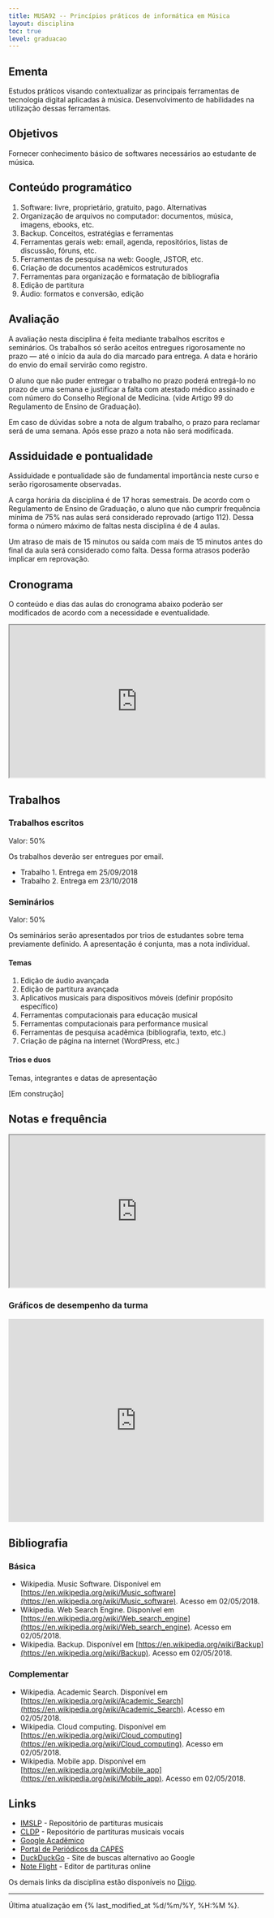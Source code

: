 ```yaml
---
title: MUSA92 -- Princípios práticos de informática em Música
layout: disciplina
toc: true
level: graduacao
---
```


## Ementa

Estudos práticos visando contextualizar as principais ferramentas de
tecnologia digital aplicadas à música. Desenvolvimento de habilidades
na utilização dessas ferramentas.

## Objetivos
Fornecer conhecimento básico de softwares necessários ao estudante de música.

## Conteúdo programático

  1. Software: livre, proprietário, gratuito, pago. Alternativas
  2. Organização de arquivos no computador: documentos, música,
     imagens, ebooks, etc.
  3. Backup. Conceitos, estratégias e ferramentas
  4. Ferramentas gerais web: email, agenda, repositórios, listas de
     discussão, fóruns, etc.
  5. Ferramentas de pesquisa na web: Google, JSTOR, etc.
  6. Criação de documentos acadêmicos estruturados
  7. Ferramentas para organização e formatação de bibliografia
  8. Edição de partitura
  9. Áudio: formatos e conversão, edição

## Avaliação

A avaliação nesta disciplina é feita mediante trabalhos escritos e
seminários. Os trabalhos só serão aceitos entregues rigorosamente no
prazo — até o início da aula do dia marcado para entrega. A data e
horário do envio do email servirão como registro.

O aluno que não puder entregar o trabalho no prazo poderá entregá-lo
no prazo de uma semana e justificar a falta com atestado médico
assinado e com número do Conselho Regional de Medicina. (vide Artigo
99 do Regulamento de Ensino de Graduação).

Em caso de dúvidas sobre a nota de algum trabalho, o prazo para
reclamar será de uma semana. Após esse prazo a nota não será
modificada.

## Assiduidade e pontualidade

Assiduidade e pontualidade são de fundamental importância neste curso
e serão rigorosamente observadas.

A carga horária da disciplina é de 17 horas semestrais. De acordo com
o Regulamento de Ensino de Graduação, o aluno que não cumprir
frequência mínima de 75% nas aulas será considerado reprovado (artigo
112). Dessa forma o número máximo de faltas nesta disciplina é de 4
aulas.

Um atraso de mais de 15 minutos ou saída com mais de 15 minutos antes
do final da aula será considerado como falta. Dessa forma atrasos
poderão implicar em reprovação.

## Cronograma

O conteúdo e dias das aulas do cronograma abaixo poderão ser
modificados de acordo com a necessidade e eventualidade.

<iframe
src="https://docs.google.com/spreadsheets/d/e/2PACX-1vQzXclx-R5qRpq_u3HwDIP-xRpUs32IeA0hued0P5UcErSJs5L1lzLnXkvVcQieWONEQ392GHbHyM6V/pubhtml?gid=1492085282&amp;single=true&amp;widget=true&amp;headers=false"
width="100%" height="300"></iframe>

## Trabalhos

### Trabalhos escritos

Valor: 50%

Os trabalhos deverão ser entregues por email.
  
<!-- Trabalho 1: https://form.jotformz.com/80873765884677 -->
<!-- Trabalho 2: https://form.jotformz.com/80873206684665 -->
<!--
  * [Trabalho 1](https://form.jotformz.com/80873765884677). Entrega em 25/09/2018
  * [Trabalho 2](https://form.jotformz.com/80873206684665). Entrega em 23/10/2018
-->

* Trabalho 1. Entrega em 25/09/2018
* Trabalho 2. Entrega em 23/10/2018

### Seminários

Valor: 50%

Os seminários serão apresentados por trios de estudantes sobre tema
previamente definido. A apresentação é conjunta, mas a nota
individual.

#### Temas

  1. Edição de áudio avançada
  2. Edição de partitura avançada
  3. Aplicativos musicais para dispositivos móveis (definir propósito
     específico)
  4. Ferramentas computacionais para educação musical
  5. Ferramentas computacionais para performance musical
  6. Ferramentas de pesquisa acadêmica (bibliografia, texto, etc.)
  7. Criação de página na internet (WordPress, etc.)

#### Trios e duos

Temas, integrantes e datas de apresentação

[Em construção]


## Notas e frequência

<iframe
src="https://docs.google.com/spreadsheets/d/e/2PACX-1vS5XwKIhizZR_bQjYR4k9Qw0fhm5ii2UtrJxJoFheTsDdCKaa7AOigQIIaH1YToGy3Mpt8D2EhjTPjL/pubhtml?gid=1244464699&amp;single=true&amp;widget=true&amp;headers=false"
width="100%" height="300"></iframe>


### Gráficos de desempenho da turma

<iframe
src="https://docs.google.com/spreadsheets/d/e/2PACX-1vR_Nefc-ZbRi_kj6PNcRz1XlQUikduL_4BqBZUlIq8tHAOWms24AOaa68KBYRN1zNRi_tHvQUYeO-7L/pubchart?oid=1269582914&amp;format=interactive" width="100%" height="400" frameborder="0" scrolling="no" seamless=""><span
data-mce-type="bookmark" style="display: inline-block; width: 0px; overflow: hidden; line-height: 0;" class="mce_SELRES_start">?</span></iframe>

## Bibliografia

### Básica

- Wikipedia. Music Software. Disponível em [https://en.wikipedia.org/wiki/Music_software](https://en.wikipedia.org/wiki/Music_software). Acesso em 02/05/2018.
- Wikipedia. Web Search Engine. Disponível em [https://en.wikipedia.org/wiki/Web_search_engine](https://en.wikipedia.org/wiki/Web_search_engine). Acesso em 02/05/2018.
- Wikipedia. Backup. Disponível em [https://en.wikipedia.org/wiki/Backup](https://en.wikipedia.org/wiki/Backup). Acesso em 02/05/2018.

### Complementar

- Wikipedia. Academic Search. Disponível em [https://en.wikipedia.org/wiki/Academic_Search](https://en.wikipedia.org/wiki/Academic_Search). Acesso em 02/05/2018.
- Wikipedia. Cloud computing. Disponível em [https://en.wikipedia.org/wiki/Cloud_computing](https://en.wikipedia.org/wiki/Cloud_computing). Acesso em 02/05/2018.
- Wikipedia. Mobile app. Disponível em [https://en.wikipedia.org/wiki/Mobile_app](https://en.wikipedia.org/wiki/Mobile_app). Acesso em 02/05/2018.


## Links

- [IMSLP](http://imslp.org/) - Repositório de partituras musicais
- [CLDP](http://cpdl.org/) - Repositório de partituras musicais vocais
- [Google Acadêmico](https://scholar.google.com.br/)
- [Portal de Periódicos da CAPES](http://www.periodicos.capes.gov.br/)
- [DuckDuckGo](http://duckduckgo.com/) - Site de buscas alternativo ao Google
- [Note Flight](https://www.noteflight.com/home) - Editor de partituras online

Os demais links da disciplina estão disponíveis no <a title="Links da
disciplina MUSA92"
href="http://www.diigo.com/list/msampaio/ferramentas-computacionais"
target="_blank" rel="noopener noreferrer">Diigo</a>.

<hr>

Última atualização em {% last_modified_at %d/%m/%Y, %H:%M %}.